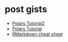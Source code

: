 # post gists

* [Polars Tutorial2](https://gist.io/@nilforooshan/77f7fd0bbf8332460434045829777b24)   
* [Polars Tutorial](https://gist.io/@nilforooshan/4306bdc612ac6308e9ab844eeba594d5)   
* [RMarkdown cheat sheet](https://gist.io/@nilforooshan/2bd9bbb632e6f79ca79128e5b981c006)   
